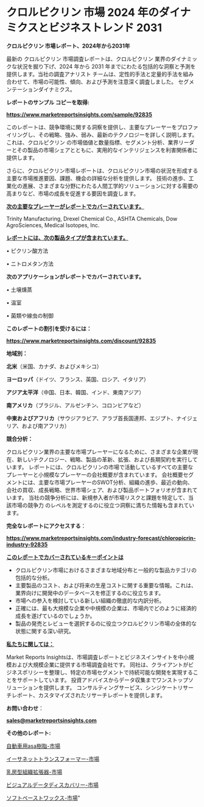 # クロルピクリン 市場 2024 年のダイナミクスとビジネストレンド 2031

<strong>クロルピクリン 市場レポート、2024年から2031年</strong>

最新の クロルピクリン 市場調査レポートは、クロルピクリン 業界のダイナミックな状況を掘り下げ、2024 年から 2031 年までにわたる包括的な洞察と予測を提供します。当社の調査アナリスト チームは、定性的手法と定量的手法を組み合わせて、市場の可能性、傾向、および予測を注意深く調査しました。 セグメンテーションダイナミクス。



<strong>レポートのサンプル コピーを取得:</strong> <a href=https://www.marketreportsinsights.com/sample/92835>

<strong><u>https://www.marketreportsinsights.com/sample/92835</u></strong></a>

このレポートは、競争環境に関する洞察を提供し、主要なプレーヤーをプロファイリングし、その戦略、強み、弱み、最新のテクノロジーを詳しく説明します。 これは、クロルピクリン の市場価値と数量指標、セグメント分析、業界リーダーとその製品の市場シェアとともに、実用的なインテリジェンスを利害関係者に提供します。

さらに、クロルピクリン市場レポートは、クロルピクリン市場の状況を形成する主要な市場推進要因、課題、機会の詳細な分析を提供します。 技術の進歩、工業化の進展、さまざまな分野にわたる人間工学的ソリューションに対する需要の高まりなど、市場の成長を促進する要因を調査します。



<strong><u>次の主要なプレーヤーがレポートでカバーされています。</u></strong>

Trinity Manufacturing, Drexel Chemical Co., ASHTA Chemicals, Dow AgroSciences, Medical Isotopes, Inc.



<strong><u><b>レポートには、次の製品タイプが含まれています。</b></u></strong>

• ピクリン酸方法

• ニトロメタン方法



<strong><b>次のアプリケーションがレポートでカバーされています。</b></strong>

• 土壌燻蒸

• 温室

• 菌類や線虫の制御



<strong><b>このレポートの割引を受けるには：</b></strong><a href=https://www.marketreportsinsights.com/discount/92835>

<strong><u>https://www.marketreportsinsights.com/discount/92835</u></strong></a>



<strong>地域別：</strong>



<strong>北米</strong>（米国、カナダ、およびメキシコ）



<strong>ヨーロッパ</strong>（ドイツ、フランス、英国、ロシア、イタリア）



<strong>アジア太平洋</strong>（中国、日本、韓国、インド、東南アジア）



<strong>南アメリカ</strong>（ブラジル、アルゼンチン、コロンビアなど）



<strong>中東およびアフリカ</strong>（サウジアラビア、アラブ首長国連邦、エジプト、ナイジェリア、および南アフリカ）



<strong>競合分析：</strong>

クロルピクリン業界の主要な市場プレーヤーになるために、さまざまな企業が現在、新しいテクノロジー、戦略、製品の革新、拡張、および長期契約を実行しています。 レポートには、クロルピクリンの市場で活動しているすべての主要なプレーヤーと小規模なプレーヤーの会社概要が含まれています。 会社概要セグメントには、主要な市場プレーヤーのSWOT分析、組織の進歩、最近の動向、会社の買収、成長戦略、世界市場シェア、および製品ポートフォリオが含まれています。 当社の競争分析には、新規参入者が市場リスクと課題を特定して、当該市場の競争力 のレベルを測定するのに役立つ洞察に満ちた情報も含まれています。



<strong>完全なレポートにアクセスする</strong>：

<a href=https://www.marketreportsinsights.com/industry-forecast/chloropicrin-industry-92835>

<strong><u>https://www.marketreportsinsights.com/industry-forecast/chloropicrin-industry-92835</u></strong></a>



<strong><u><b>このレポートでカバーされているキーポイントは</b></u></strong>
<ul>
  <li>クロルピクリン市場におけるさまざまな地域分布と一般的な製品カテゴリの包括的な分析。</li>
  <li>主要製品のコスト、および将来の生産コストに関する重要な情報。これは、業界向けに開発中のデータベースを修正するのに役立ちます。</li>
  <li>市場への参入を検討している新しい組織の徹底的な内訳分析。</li>
  <li>正確には、最も大規模な企業や中規模の企業は、市場内でどのように経済的成長を遂げているのでしょうか。</li>
  <li>製品の発売とレビューを選択するのに役立つクロルピクリン市場の全体的な状態に関する深い研究。</li>
</ul>


<strong><u><b>私たちに関しては：</b></u></strong>

Market Reports Insightsは、市場調査レポートとビジネスインサイトを中小規模および大規模企業に提供する市場調査会社です。 同社は、クライアントがビジネスポリシーを整理し、特定の市場セグメントで持続可能な開発を実現することをサポートしています。 投資アドバイスからデータ収集までワンストップソリューションを提供します。 コンサルティングサービス、シンジケートリサーチレポート、カスタマイズされたリサーチレポートを提供します。



<strong><b>お問い合わせ</b></strong>：

<a href=mailto:sales@marketreportsinsights.com>

<strong><u>sales@marketreportsinsights.com</u></strong></a>



<strong>その他のレポート:</strong>

<a href=https://www.linkedin.com/pulse/自動車用asa樹脂-市場-2030-年までの需要に焦点を当てた-2023-laxyf/>自動車用asa樹脂-市場</a>

<a href=https://www.linkedin.com/pulse/イーサネットトランスフォーマー-市場-2023-収益と成長ドライバー-2030-ptijf/>イーサネットトランスフォーマー-市場</a>

<a href=https://www.linkedin.com/pulse/乳房型組織拡張器-市場-2023-総利益と主要ベンダー-2030-trend-tracking-toolbox-24-analysis-acqyf/>乳房型組織拡張器-市場</a>

<a href=https://www.linkedin.com/pulse/ビジュアルデータディスカバリー-市場-2023-年のダイナミクスとビジネストレンド-lgtcf/>ビジュアルデータディスカバリー-市場</a>

<a href=https://www.linkedin.com/pulse/ソフトペーストワックス-市場-2023-swot-分析と最新イノベーション-wlwvf/>ソフトペーストワックス-市場</a>"
